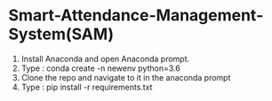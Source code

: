 # Smart-Attendance-Management-System(SAM)

1) Install Anaconda and open Anaconda prompt.
2) Type : conda create -n newenv python=3.6
3) Clone the repo and navigate to it in the anaconda prompt
4) Type : pip install -r requirements.txt
